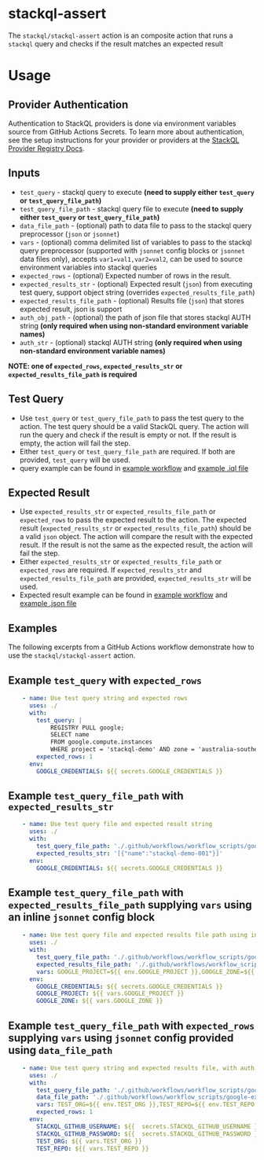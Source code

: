 # stackql-assert

The `stackql/stackql-assert` action is an composite action that runs a `stackql` query and checks if the result matches an expected result

# Usage

## Provider Authentication
Authentication to StackQL providers is done via environment variables source from GitHub Actions Secrets.  To learn more about authentication, see the setup instructions for your provider or providers at the [StackQL Provider Registry Docs](https://stackql.io/registry).

## Inputs
- `test_query` - stackql query to execute **(need to supply either `test_query` or `test_query_file_path`)**
- `test_query_file_path` - stackql query file to execute **(need to supply either `test_query` or `test_query_file_path`)**
- `data_file_path` - (optional) path to data file to pass to the stackql query preprocessor (`json` or `jsonnet`)
- `vars` - (optional) comma delimited list of variables to pass to the stackql query preprocessor (supported with `jsonnet` config blocks or `jsonnet` data files only), accepts `var1=val1,var2=val2`, can be used to source environment variables into stackql queries 
- `expected_rows` - (optional) Expected number of rows in the result.
- `expected_results_str` - (optional) Expected result (`json`) from executing test query, support object string (overrides `expected_results_file_path`)
- `expected_results_file_path` - (optional) Results file (`json`) that stores expected result, json is support
- `auth_obj_path` - (optional) the path of json file that stores stackql AUTH string **(only required when using non-standard environment variable names)**
- `auth_str` - (optional) stackql AUTH string **(only required when using non-standard environment variable names)**

**__NOTE:__ one of `expected_rows`, `expected_results_str` or `expected_results_file_path` is required**

## Test Query
- Use `test_query` or `test_query_file_path` to pass the test query to the action. The test query should be a valid StackQL query. The action will run the query and check if the result is empty or not. If the result is empty, the action will fail the step.
- Either `test_query` or `test_query_file_path` are required. If both are provided, `test_query` will be used.
- query example can be found in [example workflow](./.github/workflows/stackql-assert.yml) and [example .iql file](./.github/workflows/workflow_scripts)

## Expected Result
- Use `expected_results_str` or `expected_results_file_path` or `expected_rows` to pass the expected result to the action. The expected result (`expected_results_str` or `expected_results_file_path`) should be a valid `json` object. The action will compare the result with the expected result. If the result is not the same as the expected result, the action will fail the step.
- Either `expected_results_str` or `expected_results_file_path` or `expected_rows` are required. If `expected_results_str` and `expected_results_file_path` are provided, `expected_results_str` will be used.  
- Expected result example can be found in [example workflow](./.github/workflows/stackql-assert.yml) and [example .json file](./.github/workflows/workflow_scripts)

## Examples
The following excerpts from a GitHub Actions workflow demonstrate how to use the `stackql/stackql-assert` action.

## Example `test_query` with `expected_rows`

```yaml
    - name: Use test query string and expected rows
      uses: ./
      with:
        test_query: |
            REGISTRY PULL google;
            SELECT name
            FROM google.compute.instances 
            WHERE project = 'stackql-demo' AND zone = 'australia-southeast1-a' AND name = 'stackql-demo-001';
        expected_rows: 1
      env: 
        GOOGLE_CREDENTIALS: ${{ secrets.GOOGLE_CREDENTIALS }}
```

## Example `test_query_file_path` with `expected_results_str`

```yaml
    - name: Use test query file and expected result string
      uses: ./
      with:
        test_query_file_path: './.github/workflows/workflow_scripts/google-example.iql'
        expected_results_str: '[{"name":"stackql-demo-001"}]'
      env: 
        GOOGLE_CREDENTIALS: ${{ secrets.GOOGLE_CREDENTIALS }}
```

## Example `test_query_file_path` with `expected_results_file_path` supplying `vars` using an inline `jsonnet` config block

```yaml
    - name: Use test query file and expected results file path using inline jsonnet config block and external vars
      uses: ./
      with:
        test_query_file_path: './.github/workflows/workflow_scripts/google-example-inline-jsonnet.iql'
        expected_results_file_path: './.github/workflows/workflow_scripts/google-example-inline-jsonnet-results.json'
        vars: GOOGLE_PROJECT=${{ env.GOOGLE_PROJECT }},GOOGLE_ZONE=${{ env.GOOGLE_ZONE }}
      env: 
        GOOGLE_CREDENTIALS: ${{ secrets.GOOGLE_CREDENTIALS }}
        GOOGLE_PROJECT: ${{ vars.GOOGLE_PROJECT }}
        GOOGLE_ZONE: ${{ vars.GOOGLE_ZONE }}
```

## Example `test_query_file_path` with `expected_rows` supplying `vars` using `jsonnet` config provided using `data_file_path`

```yaml
    - name: Use test query string and expected results file, with auth object
      uses: ./
      with:
        test_query_file_path: './.github/workflows/workflow_scripts/google-example.iql'
        data_file_path: './.github/workflows/workflow_scripts/google-example-data.jsonnet'
        vars: TEST_ORG=${{ env.TEST_ORG }},TEST_REPO=${{ env.TEST_REPO }}
        expected_rows: 1        
      env:
        STACKQL_GITHUB_USERNAME: ${{  secrets.STACKQL_GITHUB_USERNAME }}
        STACKQL_GITHUB_PASSWORD: ${{  secrets.STACKQL_GITHUB_PASSWORD }}
        TEST_ORG: ${{ vars.TEST_ORG }}
        TEST_REPO: ${{ vars.TEST_REPO }}
```




